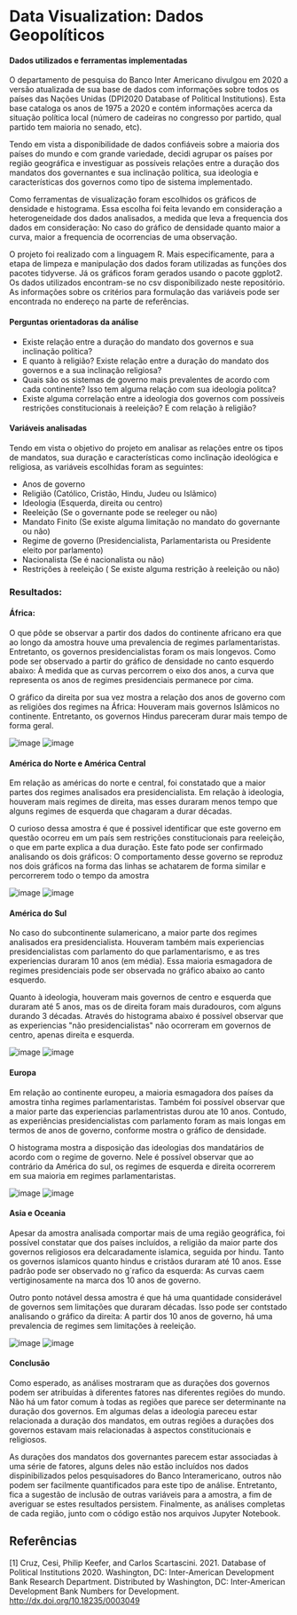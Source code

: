 # Data Visualization: Dados Geopolíticos

#### Dados utilizados e ferramentas implementadas
 O departamento de pesquisa do Banco Inter Americano divulgou em 2020 a versão atualizada de sua base de dados com informações sobre todos os países das Nações Unidas (DPI2020 Database of Political Institutions). Esta base cataloga os anos de 1975 a 2020 e contém informações acerca da situação política local (número de cadeiras no congresso por partido, qual partido tem maioria no senado, etc). 

Tendo em vista a disponibilidade de dados confiáveis sobre a maioria dos países do mundo e com grande variedade, decidi agrupar os países por região geográfica e investiguar as possíveis relações entre a duração dos mandatos dos governantes e sua inclinação política, sua ideologia e características dos governos como tipo de sistema implementado.
 
Como ferramentas de visualização foram escolhidos os gráficos de densidade e histograma. Essa escolha foi feita levando em consideração a heterogeneidade dos dados analisados, a medida que leva a frequencia dos dados em consideração: No caso do gráfico de densidade quanto maior a curva, maior a frequencia de ocorrencias de uma observação. 

O projeto foi realizado com a linguagem R. Mais especificamente, para a etapa de limpeza e manipulação dos dados foram utilizadas as funções dos pacotes tidyverse. Já os gráficos foram gerados usando o pacote ggplot2. Os dados utilizados encontram-se no csv disponibilizado neste repositório. As informações sobre os critérios para formulação das variáveis pode ser encontrada no endereço na parte de referências. 

#### Perguntas orientadoras da análise

* Existe relação entre a duração do mandato dos governos e sua inclinação política?
* E quanto à religião? Existe relação entre a duração do mandato dos governos e a sua inclinação religiosa?
* Quais são os sistemas de governo mais prevalentes de acordo com cada continente? Isso tem alguma relação com sua ideologia politca?
* Existe alguma correlação entre a ideologia dos governos com possíveis restrições constitucionais à reeleição? E com relação à religião?

#### Variáveis analisadas
Tendo em vista o objetivo do projeto em analisar as relações entre os tipos de mandatos, sua duração e características como inclinação ideológica e religiosa, as variáveis escolhidas foram as seguintes:

* Anos de governo
* Religião (Católico, Cristão, Hindu, Judeu ou Islãmico)
* Ideologia (Esquerda, direita ou centro)
* Reeleição (Se o governante pode se reeleger ou não)
* Mandato Finito (Se existe alguma limitação no mandato do governante ou não)
* Regime de governo (Presidencialista, Parlamentarista ou Presidente eleito por parlamento) 
* Nacionalista (Se é nacionalista ou não)
* Restrições à reeleição ( Se existe alguma restrição à reeleição ou não)

### Resultados:

#### África: 

O que pôde se observar a partir dos dados do continente africano era que ao longo da amostra houve uma prevalencia de regimes parlamentaristas. Entretanto, os governos presidencialistas foram os mais longevos. Como pode ser observado a partir do gráfico de densidade no canto esquerdo abaixo: À medida que as curvas percorrem o eixo dos anos, a curva que representa os anos de regimes presidenciais permanece por cima. 

O gráfico da direita por sua vez mostra a relação dos anos de governo com as religiões dos regimes na África: Houveram mais governos Islãmicos no continente. Entretanto, os governos Hindus pareceram durar mais tempo de forma geral.
 
![image](https://user-images.githubusercontent.com/77032413/182972550-d5d9f09e-4ae3-4fe1-b403-e85882b4f6fe.png) ![image](https://user-images.githubusercontent.com/77032413/182973387-664c4831-ec98-48b6-9e62-13ab5de7444c.png)


#### América do Norte e América Central

Em relação as américas do norte e central, foi constatado que a maior partes dos regimes analisados era presidencialista. Em relação à ideologia, houveram mais regimes de direita, mas esses duraram menos tempo que alguns regimes de esquerda que chagaram a durar décadas. 

O curioso dessa amostra é que é possivel identificar que este governo em questão ocorreu em um país sem restrições constitucionais para reeleição, o que em parte explica a dua duração. Este fato pode ser confirmado analisando os dois gráficos: O comportamento desse governo se reproduz nos dois gráficos na forma das linhas se achatarem de forma similar e percorrerem todo o tempo da amostra

![image](https://user-images.githubusercontent.com/77032413/182042058-40b63fe0-6756-4311-ad6d-ebb0e60f69d0.png)
![image](https://user-images.githubusercontent.com/77032413/182041994-59887f0e-9113-4aeb-a265-305fa06bc8b6.png)
#### América do Sul

No caso do subcontinente sulamericano, a maior parte dos regimes analisados era presidencialista. Houveram também mais experiencias presidencialistas com parlamento do que parlamentarismo, e as tres experiencias duraram 10 anos (em média). Essa maioria esmagadora de regimes presidenciais pode ser observada no gráfico abaixo ao canto esquerdo.

Quanto à ideologia, houveram mais governos de centro e esquerda que duraram até 5 anos, mas os de direita foram mais duradouros, com alguns durando 3 décadas. Através do histograma abaixo é possível observar que as experiencias "não presidencialistas" não ocorreram em governos de centro, apenas direita e esquerda.

![image](https://user-images.githubusercontent.com/77032413/182972242-90bb5215-ccff-4740-8992-9a0a1bd1fcb6.png) ![image](https://user-images.githubusercontent.com/77032413/182972381-247dc054-42dd-427a-b95c-bc728f58a50e.png)



#### Europa

Em relação ao continente europeu, a maioria esmagadora dos países da amostra tinha regimes parlamentaristas. Também foi possível observar que a maior parte das experiencias parlamentristas durou ate 10 anos. Contudo, as experiências presidencialistas com parlamento foram as mais longas em termos de anos de governo, conforme mostra o gráfico de densidade.

O histograma mostra a disposição das ideologias dos mandatários de acordo com o regime de governo. Nele é possível observar que ao contrário da América do sul, os regimes de esquerda e direita ocorrerem em sua maioria em regimes parlamentaristas.

![image](https://user-images.githubusercontent.com/77032413/182042489-edaf4d21-e986-4961-b652-65182d34ee3e.png) ![image](https://user-images.githubusercontent.com/77032413/182972741-94fed5d5-1ef8-478d-a5fd-200ee332884b.png)


#### Asia e Oceania

Apesar da amostra analisada comportar mais de uma região geográfica, foi possível constatar que dos países incluídos, a religião da maior parte dos governos religiosos era delcaradamente islamica, seguida por hindu. Tanto os governos islamicos quanto hindus e cristãos duraram até 10 anos. Esse padrão pode ser observado no g´rafico da esquerda: As curvas caem vertiginosamente na marca dos 10 anos de governo.

Outro ponto notável dessa amostra é que há uma quantidade considerável de governos sem limitações que duraram décadas. Isso pode ser contstado analisando o gráfico da direita: A partir dos 10 anos de governo, há uma prevalencia de regimes sem limitações à reeleição.

![image](https://user-images.githubusercontent.com/77032413/182042555-7c2cabb8-63d0-4539-a4a6-d5dad5f9ee5d.png) ![image](https://user-images.githubusercontent.com/77032413/182973108-d80a8ff5-fd1b-4105-a5c0-b4f66d149ec1.png)


#### Conclusão
Como esperado, as análises mostraram que as durações dos governos podem ser atribuídas à diferentes fatores nas diferentes regiões do mundo. Não há um fator comum à todas as regiões que parece ser determinante na duração dos governos. Em algumas delas a ideologia pareceu estar relacionada a duração dos mandatos, em outras regiões a durações dos governos estavam mais relacionadas à aspectos constitucionais e religiosos. 

As durações dos mandatos dos governantes parecem estar associadas à uma série de fatores, alguns deles não estão incluídos nos dados dispinibilizados pelos pesquisadores do Banco Interamericano, outros não podem ser facilmente quantificados para este tipo de análise. Entretanto, fica a sugestão de inclusão de outras variáveis para a amostra, a fim de averiguar se estes resultados persistem. Finalmente, as análises completas de cada região, junto com o código estão nos arquivos Jupyter Notebook. 

## Referências
<a id="1">[1]</a> 
Cruz, Cesi, Philip Keefer, and Carlos Scartascini. 2021. Database of Political Institutions 2020.
Washington, DC: Inter-American Development Bank Research Department.
Distributed by Washington, DC: Inter-American Development Bank Numbers for Development.
http://dx.doi.org/10.18235/0003049
